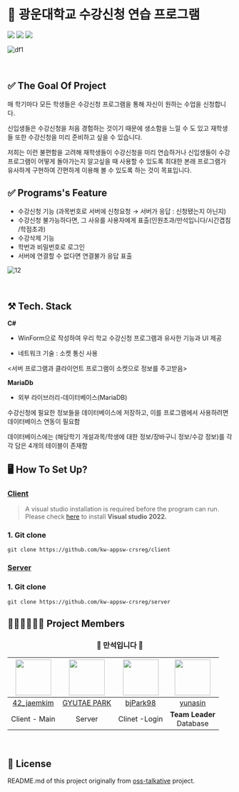 # 📖 광운대학교 수강신청 연습 프로그램 

<img src="https://img.shields.io/badge/MariaDB-003545?style=flat-square&logo=mariadb&logoColor=white"> <img src="https://img.shields.io/badge/.Net-512BD4?style=flat-square&logo=dotnet&logoColor=white"> <img src="https://img.shields.io/badge/Visual Studio-5C2D91?style=flat-square&logo=visualstudio&logoColor=white">

![df1](https://github.com/kw-appsw-crsreg/.github/assets/113542209/8f5c59ae-807b-4dec-b39e-505b9a3579ef)




<br>

## ✅ The Goal Of Project
매 학기마다 모든 학생들은 수강신청 프로그램을 통해 자신이 원하는 수업을 신청합니다. 

신입생들은 수강신청을 처음 경험하는 것이기 때문에 생소함을 느낄 수 도 있고 재학생들 또한 수강신청을 미리 준비하고 싶을 수 있습니다. 

저희는 이런 불편함을 고려해 재학생들이 수강신청을 미리 연습하거나 신입생들이 수강프로그램이 어떻게 돌아가는지 알고싶을 때 사용할 수 있도록 최대한 본래 프로그램가 유사하게 구현하여 간편하게 이용해 볼 수 있도록 하는 것이 목표입니다.

## ✅ Programs's Feature
- 수강신청 기능 (과목번호로 서버에 신청요청 → 서버가 응답 : 신청됐는지 아닌지)
- 수강신청 불가능하다면, 그 사유를 사용자에게 표출(인원초과/만석입니다/시간겹침
/학점초과)
- 수강삭제 기능
- 학번과 비밀번호로 로그인
- 서버에 연결할 수 없다면 연결불가 응답 표출

![12](https://github.com/kw-appsw-crsreg/.github/assets/113542209/badfc4f9-ca82-46f4-bb2f-d87f2d9fe34d)



<br> 


## ⚒️ Tech. Stack
**C#** 

- WinForm으로 작성하여 우리 학교 수강신청 프로그램과 유사한 기능과 UI 제공

- 네트워크 기술 : 소켓 통신 사용

<서버 프로그램과 클라이언트 프로그램이 소켓으로 정보를 주고받음>

**MariaDb**
- 외부 라이브러리-데이터베이스(MariaDB)

수강신청에 필요한 정보들을 데이터베이스에 저장하고, 이를 프로그램에서 사용하려면 데이터베이스 연동이 필요함

데이터베이스에는 (해당학기 개설과목/학생에 대한 정보/장바구니 정보/수강 정보)를 각각 담은 4개의 테이블이 존재함

## 🖥️ How To Set Up?

### [Client](https://github.com/kw-appsw-crsreg/client)

> A visual studio installation is required before the program can run. Please check [here](https://visualstudio.microsoft.com/ko/downloads/) to install **Visual studio 2022.**

### 1. Git clone
```shell
git clone https://github.com/kw-appsw-crsreg/client

```

### [Server](https://github.com/kw-appsw-crsreg/server)

### 1. Git clone
```shell
git clone https://github.com/kw-appsw-crsreg/server

```

## 🧑‍🤝‍🧑🧑‍🤝‍🧑 Project Members

 <div align="center">
  
  ### 🐔 만석입니다 🐔

|<img src="https://avatars.githubusercontent.com/u/28249968?v=4" width="80">|<img src="https://avatars.githubusercontent.com/u/64678476?v=4" width="80">|<img src ="https://avatars.githubusercontent.com/u/113542209?v=4" width="80">|<img src="https://avatars.githubusercontent.com/u/112372174?v=4" width="80">|
|:---:|:---:|:---:|:---:|
|[42_jaemkim](https://github.com/andrew00874)|[GYUTAE PARK](https://github.com/doraemon500)|[bjPark98](https://github.com/bjPark98)|[yunasin](https://github.com/star1502)|
|Client - Main | Server | Clinet -Login | **Team Leader**<br>Database|
  
   </div>
  
  <br>

## 🧾 License
  README.md of this project originally from [oss-talkative](https://github.com/oss-talkative/.github) project.
